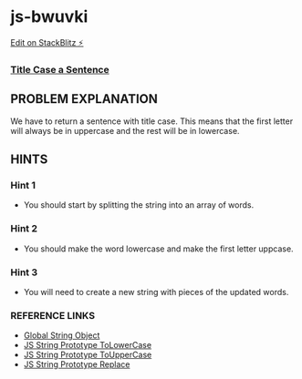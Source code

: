 # js-bwuvki

[Edit on StackBlitz ⚡️](https://stackblitz.com/edit/js-bwuvki)

### [Title Case a Sentence](https://www.freecodecamp.org/learn/javascript-algorithms-and-data-structures/basic-algorithm-scripting/title-case-a-sentence)

## PROBLEM EXPLANATION
We have to return a sentence with title case.  This means that the first letter will always be in uppercase and the rest will be in lowercase.

## HINTS
### Hint 1
- You should start by splitting the string into an array of words.
### Hint 2
- You should make the word lowercase and make the first letter uppcase.
### Hint 3
- You will need to create a new string with pieces of the updated words.

### REFERENCE LINKS
- [Global String Object](https://developer.mozilla.org/en-US/docs/Web/JavaScript/Reference/Global_Objects/String)
- [JS String Prototype ToLowerCase](http://forum.freecodecamp.com/t/javascript-string-prototype-tolowercase/15948)
- [JS String Prototype ToUpperCase](http://forum.freecodecamp.com/t/javascript-string-prototype-touppercase/15950)
- [JS String Prototype Replace](http://forum.freecodecamp.com/t/javascript-string-prototype-replace/15942)

